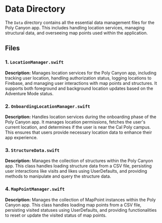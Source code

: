 # Data Directory

The `Data` directory contains all the essential data management files for the Poly Canyon app. This includes handling location services, managing structural data, and overseeing map points used within the application.

## Files

### 1. `LocationManager.swift`

**Description:**
Manages location services for the Poly Canyon app, including tracking user location, handling authorization status, logging locations to Firebase, and managing user interactions with map points and structures. It supports both foreground and background location updates based on the Adventure Mode status.

### 2. `OnboardingLocationManager.swift`

**Description:**
Handles location services during the onboarding phase of the Poly Canyon app. It manages location permissions, fetches the user's current location, and determines if the user is near the Cal Poly campus. This ensures that users provide necessary location data to enhance their app experience.

### 3. `StructureData.swift`

**Description:**
Manages the collection of structures within the Poly Canyon app. This class handles loading structure data from a CSV file, persisting user interactions like visits and likes using UserDefaults, and providing methods to manipulate and query the structure data.

### 4. `MapPointManager.swift`

**Description:**
Manages the collection of MapPoint instances within the Poly Canyon app. This class handles loading map points from a CSV file, persisting visited statuses using UserDefaults, and providing functionalities to reset or update the visited status of map points.
